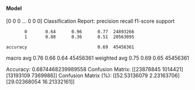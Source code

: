 #### Model
[0 0 0 ... 0 0 0]
Classification Report:
              precision    recall  f1-score   support

           0       0.64      0.96      0.77  24893266
           1       0.88      0.36      0.51  20563095

    accuracy                           0.69  45456361
   macro avg       0.76      0.66      0.64  45456361
weighted avg       0.75      0.69      0.65  45456361

Accuracy: 0.6874468239989558
Confusion Matrix:
[[23878845  1014421]
 [13193109  7369986]]
Confusion Matrix (%):
[[52.53136079  2.23163706]
 [29.02368054 16.21332161]]
